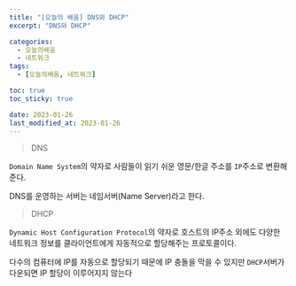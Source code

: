 ```yaml
---
title: "[오늘의 배움] DNS와 DHCP"
excerpt: "DNS와 DHCP"

categories:
  - 오늘의배움
  - 네트워크
tags:
  - [오늘의배움, 네트워크]

toc: true
toc_sticky: true

date: 2023-01-26
last_modified_at: 2023-01-26
---
```


> DNS

`Domain Name System`의 약자로 사람들이 읽기 쉬운 영문/한글 주소를 `IP`주소로 변환해준다.

DNS를 운영하는 서버는 네임서버(Name Server)라고 한다.

> DHCP

`Dynamic Host Configuration Protocol`의 약자로 호스트의 IP주소 외에도 다양한 네트워크 정보를 클라이언트에게 자동적으로 할당해주는 프로토콜이다.

다수의 컴퓨터에 IP를 자동으로 할당되기 때문에 IP 충돌을 막을 수 있지만 `DHCP`서버가 다운되면 IP 할당이 이루어지지 않는다
